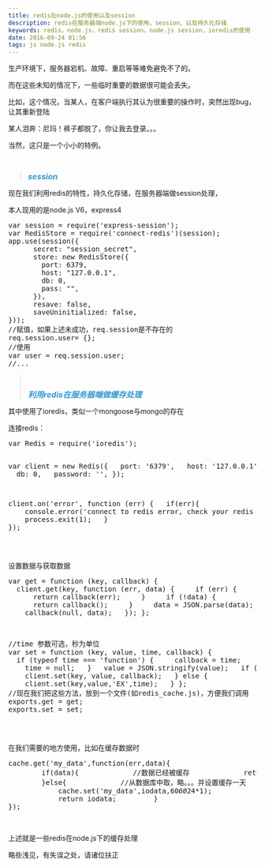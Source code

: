 ```yaml
---
title: redis在node.js的使用以及session
description: redis在服务器端node.js下的使用，session、以及持久化存储
keywords: redis，node.js，redis session，node.js session，ioredis的使用
date: 2016-09-24 01:56
tags: js node.js redis
---
```

<p>生产环境下，服务器宕机、故障、重启等等难免避免不了的。</p><p>而在这些未知的情况下，一些临时重要的数据很可能会丢失。</p><p>比如，这个情况，当某人，在客户端执行其认为很重要的操作时，突然出现bug，让其重新登陆</p><p>某人泪奔：尼玛！裤子都脱了，你让我去登录。。。</p><p>当然，这只是一个小小的特例。</p><p><br/></p><blockquote><p><span style="font-size: 16px; font-style: italic; font-weight: bold; line-height: 18px;"><span style="font-size: 16px; font-style: italic; font-weight: bold; color: rgb(51, 153, 204); line-height: 18px;">session</span></span></p></blockquote><p>现在我们利用redis的特性，持久化存储，在服务器端做session处理，</p><p>本人现用的是node.js V6，express4</p><pre class="brush:js;toolbar:false">var&nbsp;session&nbsp;=&nbsp;require(&#39;express-session&#39;);
var&nbsp;RedisStore&nbsp;=&nbsp;require(&#39;connect-redis&#39;)(session);
app.use(session({
&nbsp;&nbsp;&nbsp;&nbsp;&nbsp;&nbsp;secret:&nbsp;&quot;session_secret&quot;,
&nbsp;&nbsp;&nbsp;&nbsp;&nbsp;&nbsp;store:&nbsp;new&nbsp;RedisStore({
&nbsp;&nbsp;&nbsp;&nbsp;&nbsp;&nbsp;&nbsp;&nbsp;port:&nbsp;6379,
&nbsp;&nbsp;&nbsp;&nbsp;&nbsp;&nbsp;&nbsp;&nbsp;host:&nbsp;&quot;127.0.0.1&quot;,
&nbsp;&nbsp;&nbsp;&nbsp;&nbsp;&nbsp;&nbsp;&nbsp;db:&nbsp;0,
&nbsp;&nbsp;&nbsp;&nbsp;&nbsp;&nbsp;&nbsp;&nbsp;pass:&nbsp;&quot;&quot;,
&nbsp;&nbsp;&nbsp;&nbsp;&nbsp;&nbsp;}),
&nbsp;&nbsp;&nbsp;&nbsp;&nbsp;&nbsp;resave:&nbsp;false,
&nbsp;&nbsp;&nbsp;&nbsp;&nbsp;&nbsp;saveUninitialized:&nbsp;false,
}));
//赋值，如果上述未成功，req.session是不存在的
req.session.user=&nbsp;{};
//使用
var&nbsp;user&nbsp;=&nbsp;req.session.user;
//...</pre><blockquote><p><span style="font-size: 16px; font-style: italic; font-weight: bold; line-height: 18px;"><span style="font-size: 16px; font-style: italic; font-weight: bold; color: rgb(51, 153, 204); line-height: 18px;"><br/></span></span></p><p><span style="font-size: 16px; font-style: italic; font-weight: bold; line-height: 18px;"><span style="font-size: 16px; font-style: italic; font-weight: bold; color: rgb(51, 153, 204); line-height: 18px;">利用redis在服务器端做缓存处理</span></span></p></blockquote><p>其中使用了ioredis，类似一个mongoose与mongo的存在<br/></p><p>连接redis：</p><pre class="brush:js;toolbar:false">var&nbsp;Redis&nbsp;=&nbsp;require(&#39;ioredis&#39;);

var&nbsp;client&nbsp;=&nbsp;new&nbsp;Redis({
&nbsp;&nbsp;port:&nbsp;&#39;6379&#39;,
&nbsp;&nbsp;host:&nbsp;&#39;127.0.0.1&#39;,
&nbsp;&nbsp;db:&nbsp;0,
&nbsp;&nbsp;password:&nbsp;&#39;&#39;,
});

client.on(&#39;error&#39;,&nbsp;function&nbsp;(err)&nbsp;{
&nbsp;&nbsp;if(err){
&nbsp;&nbsp;&nbsp;&nbsp;console.error(&#39;connect&nbsp;to&nbsp;redis&nbsp;error,&nbsp;check&nbsp;your&nbsp;redis&nbsp;config&#39;,&nbsp;err);
&nbsp;&nbsp;&nbsp;&nbsp;process.exit(1);
&nbsp;&nbsp;}
});</pre><p><br/></p><p>设置数据与获取数据</p><pre class="brush:js;toolbar:false">var&nbsp;get&nbsp;=&nbsp;function&nbsp;(key,&nbsp;callback)&nbsp;{
&nbsp;&nbsp;client.get(key,&nbsp;function&nbsp;(err,&nbsp;data)&nbsp;{
&nbsp;&nbsp;&nbsp;&nbsp;if&nbsp;(err)&nbsp;{
&nbsp;&nbsp;&nbsp;&nbsp;&nbsp;&nbsp;return&nbsp;callback(err);
&nbsp;&nbsp;&nbsp;&nbsp;}
&nbsp;&nbsp;&nbsp;&nbsp;if&nbsp;(!data)&nbsp;{
&nbsp;&nbsp;&nbsp;&nbsp;&nbsp;&nbsp;return&nbsp;callback();
&nbsp;&nbsp;&nbsp;&nbsp;}
&nbsp;&nbsp;&nbsp;&nbsp;data&nbsp;=&nbsp;JSON.parse(data);
&nbsp;&nbsp;&nbsp;&nbsp;callback(null,&nbsp;data);
&nbsp;&nbsp;});
};

//time&nbsp;参数可选，秒为单位
var&nbsp;set&nbsp;=&nbsp;function&nbsp;(key,&nbsp;value,&nbsp;time,&nbsp;callback)&nbsp;{
&nbsp;&nbsp;if&nbsp;(typeof&nbsp;time&nbsp;===&nbsp;&#39;function&#39;)&nbsp;{
&nbsp;&nbsp;&nbsp;&nbsp;callback&nbsp;=&nbsp;time;
&nbsp;&nbsp;&nbsp;&nbsp;time&nbsp;=&nbsp;null;
&nbsp;&nbsp;}
&nbsp;&nbsp;value&nbsp;=&nbsp;JSON.stringify(value);
&nbsp;&nbsp;if&nbsp;(!time)&nbsp;{
&nbsp;&nbsp;&nbsp;&nbsp;client.set(key,&nbsp;value,&nbsp;callback);
&nbsp;&nbsp;}&nbsp;else&nbsp;{
&nbsp;&nbsp;&nbsp;&nbsp;client.set(key,value,&#39;EX&#39;,time);
&nbsp;&nbsp;}
};
//现在我们把这些方法，放到一个文件(如redis_cache.js)，方便我们调用
exports.get&nbsp;=&nbsp;get;
exports.set&nbsp;=&nbsp;set;</pre><p><br/></p><p>在我们需要的地方使用，比如在缓存数据时</p><pre class="brush:js;toolbar:false">cache.get(&#39;my_data&#39;,function(err,data){
&nbsp;&nbsp;&nbsp;&nbsp;&nbsp;&nbsp;&nbsp;&nbsp;if(data){
&nbsp;&nbsp;&nbsp;&nbsp;&nbsp;&nbsp;&nbsp;&nbsp;&nbsp;&nbsp;&nbsp;&nbsp;//数据已经被缓存
&nbsp;&nbsp;&nbsp;&nbsp;&nbsp;&nbsp;&nbsp;&nbsp;&nbsp;&nbsp;&nbsp;&nbsp;return&nbsp;data;
&nbsp;&nbsp;&nbsp;&nbsp;&nbsp;&nbsp;&nbsp;&nbsp;}else{
&nbsp;&nbsp;&nbsp;&nbsp;&nbsp;&nbsp;&nbsp;&nbsp;&nbsp;&nbsp;&nbsp;&nbsp;//从数据库中取，略。。。并设置缓存一天
&nbsp;&nbsp;&nbsp;&nbsp;&nbsp;&nbsp;&nbsp;&nbsp;&nbsp;&nbsp;&nbsp;&nbsp;cache.set(&#39;my_data&#39;,iodata,60*60*24*1);
&nbsp;&nbsp;&nbsp;&nbsp;&nbsp;&nbsp;&nbsp;&nbsp;&nbsp;&nbsp;&nbsp;&nbsp;return&nbsp;iodata;
&nbsp;&nbsp;&nbsp;&nbsp;&nbsp;&nbsp;&nbsp;&nbsp;}
});</pre><p><br/></p><p>上述就是一些redis在node.js下的缓存处理</p><p>略些浅见，有失误之处，请诸位扶正</p>